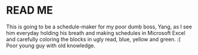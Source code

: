 # READ ME
This is going to be a schedule-maker for my poor dumb boss, Yang, as I see him everyday holding his breath and making schedules in Microsoft Excel and carefully coloring the blocks in ugly read, blue, yellow and green. :( 
Poor young guy with old knowledge.